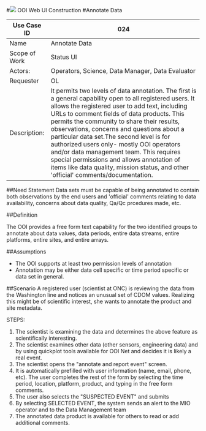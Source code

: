 #![](http://www.rpsgroup.com/images/2012-specific/RPSlogo.aspx) OOI Web UI Construction 
#Annotate Data

| Use Case ID | 024 |
| --- | --- |
| Name | Annotate Data |
| Scope of Work | Status UI |
| Actors: | Operators, Science, Data Manager, Data Evaluator |
| Requester | OL |
| Description: | It permits two levels of data annotation. The first is a general capability open to all registered users. It allows the registered user to add text, including URLs to comment fields of data products. This permits the community to share their results, observations, concerns and questions about a particular data set.The second level is for authorized users only- mostly OOI operators and/or data management team. This requires special permissions and allows annotation of items like data quality, mission status, and other 'official' comments/documentation. |

##Need Statement
Data sets must be capable of being annotated to contain both observations by the end users and 'official' comments relating to data availability, concerns about data quality, Qa/Qc prcedures made, etc.

##Definition

The OOI provides a free form text capability for the two identified groups to annotate about data values, data periods, entire data streams, entire platforms, entire sites, and entire arrays.

##Assumptions

- The OOI supports at least two permission levels of annotation
- Annotation may be either data cell specific or time period specific or data set in general.


##Scenario
A registered user (scientist at ONC) is reviewing the data from the Washington line and notices an unusual set of CDOM values. Realizing this might be of scientific interest, she wants to annotate the product and site metadata.

STEPS:

1. The scientist is examining the data and determines the above feature as scientifically interesting.
2. The scientist examines other data (other sensors, engineering data) and by using quickplot tools available for OOI Net and decides it is likely a real event.
3. The scientist opens the "annotate and report event" screen.
4. It is automatically prefilled with user information (name, email, phone, etc). The user completes the rest of the form by selecting the time period, location, platform, product, and typing in the free form comments.
5. The user also selects the "SUSPECTED EVENT" and submits
6. By selecting SELECTED EVENT, the system sends an alert to the MIO operator and to the Data Management team 
7. The annotated data product is available for others to read or add additional comments.
